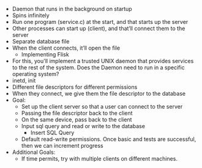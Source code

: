 - Daemon that runs  in the background on startup
- Spins infinitely
- Run one program (service.c) at the start, and that starts up the server
- Other processes can start up (client), and that’ll connect them to the server
- Separate database file
- When the client connects, it’ll open the file
    - Implementing Flisk
- For this, you'll implement a trusted UNIX daemon that provides services to the rest of the system. Does the Daemon need to run in a specific operating system?
- inetd, init
- Different file descriptors for different permissions
- When they connect, we give them the file descriptor to the database
- Goal:
    - Set up the client server so that a user can connect to the server
    - Passing the file descriptor back to the client
    - On the same device, pass back to the client
    - Input sql query and read or write to the database
        - Insert SQL Query
    - Default read-write permissions. Once basic and tests are successful, then we can increment progress
- Additional Goals:
    - If time permits, try with multiple clients on different machines.  
